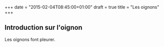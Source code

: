 +++
date = "2015-02-04T08:45:00+01:00"
draft = true
title = "Les oignons"
+++
## Introduction sur l'oignon

   Les oignons font pleurer.